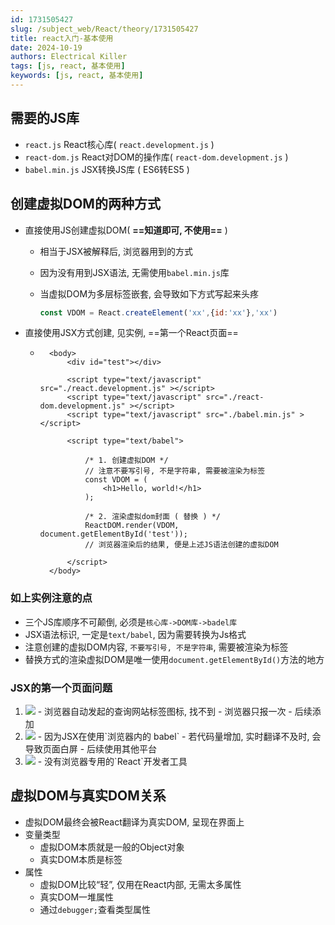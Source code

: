 ```yaml
---
id: 1731505427
slug: /subject_web/React/theory/1731505427
title: react入门-基本使用
date: 2024-10-19
authors: Electrical Killer
tags: [js, react, 基本使用]
keywords: [js, react, 基本使用]
---
```


## 需要的JS库

- `react.js` React核心库( `react.development.js` )
- `react-dom.js` React对DOM的操作库( `react-dom.development.js` )
- `babel.min.js` JSX转换JS库 ( ES6转ES5 )

## 创建虚拟DOM的两种方式

- 直接使用JS创建虚拟DOM( **==知道即可, 不使用==** ) 

    - 相当于JSX被解释后, 浏览器用到的方式

    - 因为没有用到JSX语法, 无需使用`babel.min.js`库

    - 当虚拟DOM为多层标签嵌套, 会导致如下方式写起来头疼

        ```jsx
        const VDOM = React.createElement('xx',{id:'xx'},'xx')
        ```

- 直接使用JSX方式创建, 见实例, ==第一个React页面==

    - ```JSX
        <body>
            <div id="test"></div>
        
            <script type="text/javascript" src="./react.development.js" ></script>
            <script type="text/javascript" src="./react-dom.development.js" ></script>
            <script type="text/javascript" src="./babel.min.js" ></script>
        
            <script type="text/babel">
        
                /* 1. 创建虚拟DOM */
                // 注意不要写引号, 不是字符串, 需要被渲染为标签
                const VDOM = (
                	<h1>Hello, world!</h1>
                );
        
                /* 2. 渲染虚拟dom封面 ( 替换 ) */
                ReactDOM.render(VDOM, document.getElementById('test'));
                // 浏览器渲染后的结果, 便是上述JS语法创建的虚拟DOM
        
            </script>
        </body>
        ```

### 如上实例注意的点

- 三个JS库顺序不可颠倒, 必须是`核心库->DOM库->badel库`
- JSX语法标识, 一定是`text/babel`, 因为需要转换为Js格式
- 注意创建的虚拟DOM内容, `不要写引号, 不是字符串`, 需要被渲染为标签
- 替换方式的渲染虚拟DOM是唯一使用`document.getElementById()`方法的地方

### JSX的第一个页面问题

1. <img src="https://img.eksnotebook.com/images/202410191905143.png"/>
    - 浏览器自动发起的查询网站标签图标, 找不到
    - 浏览器只报一次
    - 后续添加

1. <img src="https://img.eksnotebook.com/images/202410212355637.png"/>
    - 因为JSX在使用`浏览器内的 babel`
    - 若代码量增加, 实时翻译不及时, 会导致页面白屏
    - 后续使用其他平台
2. <img src="https://img.eksnotebook.com/images/202410191906157.png"/>
    - 没有浏览器专用的`React`开发者工具

## 虚拟DOM与真实DOM关系

- 虚拟DOM最终会被React翻译为真实DOM, 呈现在界面上
- 变量类型
    - 虚拟DOM本质就是一般的Object对象
    - 真实DOM本质是标签
- 属性
    - 虚拟DOM比较“轻”, 仅用在React内部, 无需太多属性
    - 真实DOM一堆属性
    - 通过`debugger;`查看类型属性

